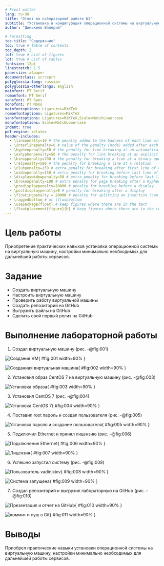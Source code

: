 ```yaml
---
# Front matter
lang: ru-RU
title: "Отчет по лабораторной работе №1"
subtitle: "Установка и конфигурация операционной системы на виртуальную машину"
author: "Динькиев Валерий"

# Formatting
toc-title: "Содержание"
toc: true # Table of contents
toc_depth: 2
lof: true # List of figures
lot: true # List of tables
fontsize: 12pt
linestretch: 1.5
papersize: a4paper
documentclass: scrreprt
polyglossia-lang: russian
polyglossia-otherlangs: english
mainfont: PT Serif
romanfont: PT Serif
sansfont: PT Sans
monofont: PT Mono
mainfontoptions: Ligatures=MiKTeX
romanfontoptions: Ligatures=MiKTeX
sansfontoptions: Ligatures=MiKTeX,Scale=MatchLowercase
monofontoptions: Scale=MatchLowercase
indent: true
pdf-engine: xelatex
header-includes:
  - \linepenalty=10 # the penalty added to the badness of each line within a paragraph (no associated penalty node) Increasing the value makes tex try to have fewer lines in the paragraph.
  - \interlinepenalty=0 # value of the penalty (node) added after each line of a paragraph.
  - \hyphenpenalty=50 # the penalty for line breaking at an automatically inserted hyphen
  - \exhyphenpenalty=50 # the penalty for line breaking at an explicit hyphen
  - \binoppenalty=700 # the penalty for breaking a line at a binary operator
  - \relpenalty=500 # the penalty for breaking a line at a relation
  - \clubpenalty=150 # extra penalty for breaking after first line of a paragraph
  - \widowpenalty=150 # extra penalty for breaking before last line of a paragraph
  - \displaywidowpenalty=50 # extra penalty for breaking before last line before a display math
  - \brokenpenalty=100 # extra penalty for page breaking after a hyphenated line
  - \predisplaypenalty=10000 # penalty for breaking before a display
  - \postdisplaypenalty=0 # penalty for breaking after a display
  - \floatingpenalty = 20000 # penalty for splitting an insertion (can only be split footnote in standard LaTeX)
  - \raggedbottom # or \flushbottom
  - \usepackage{float} # keep figures where there are in the text
  - \floatplacement{figure}{H} # keep figures where there are in the text
---
```


# Цель работы

Приобретение практических навыков установки операционной системы на виртуальную машину, настройки минимально необходимых для
дальнейшей работы сервисов.

# Задание

- Создать виртуальную машину
- Настроить виртуальную машину
- Проверить работу виртуальной машины
- Создать репозиторий на GitHub
- Выгрузить файлы на GitHub
- Сделать свой первый релиз на GitHub


# Выполнение лабораторной работы

1. Создал виртуальную машину (рис. -@fig:001)

![Создание VM](image/0.png){ #fig:001 width=90% }

![Созданная виртуальная машина](image/1.png){ #fig:002 width=90% }

2. Установил образ CentOS 7 на виртуальную машину (рис. -@fig:003)

![Установка образа](image/2.png){ #fig:003 width=90% }

3. Установил CentOS 7 (рис. -@fig:004)

![Установка CentOS 7](image/3.png){ #fig:004 width=90% }

4. Поставил root пароль и создал пользователя (рис. -@fig:005)

![Установка пароля и создание пользователя](image/4.png){ #fig:005 width=90% }

5. Подключил Ethernet и принял лицензию (рис. -@fig:006)

![Подключение Ethernet](image/6.png){ #fig:006 width=90% }

![Лицензия](image/7.png){ #fig:007 width=90% }

6. Успешно запустил систему (рис. -@fig:008)

![Пользователь vadinjkiev](image/8.png){ #fig:008 width=90% }

![Система запущена](image/9.png){ #fig:009 width=90% }

7. Создал репозиторий и выгрузил лабораторную на GitHub (рис. -@fig:010)

![Презентация и отчет на GitHub](image/10.png){ #fig:010 width=90% }

![коммит и пуш в Git](image/11.png){ #fig:011 width=90% }

# Выводы

Приобрел практические навыки установки операционной системы на виртуальную машину, настройки минимально необходимых для
дальнейшей работы сервисов.
